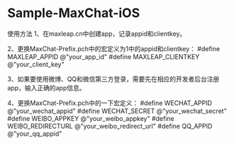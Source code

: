 # Sample-MaxChat-iOS

使用方法
1、在maxleap.cn中创建app，记录appid和clientkey。

2、更换MaxChat-Prefix.pch中的宏定义为1中的appid和clientkey：
#define MAXLEAP_APPID           @"your_app_id"
#define MAXLEAP_CLIENTKEY       @"your_client_key"

3、如果要使用微博、QQ和微信第三方登录，需要先在相应的开发者后台注册app，输入正确的app信息。

4、更换MaxChat-Prefix.pch中的一下宏定义：
#define WECHAT_APPID            @"your_wechat_appid"
#define WECHAT_SECRET           @"your_wechat_secret"
#define WEIBO_APPKEY            @"your_weibo_appkey"
#define WEIBO_REDIRECTURL       @"your_weibo_redirect_url"
#define QQ_APPID                @"your_qq_appid"
